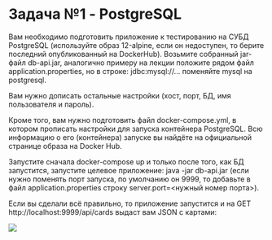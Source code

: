 # Задача №1 - PostgreSQL

Вам необходимо подготовить приложение к тестированию на СУБД PostgreSQL (используйте образ 12-alpine, если он недоступен, то берите последний опубликованный на DockerHub). Возьмите собранный jar-файл db-api.jar, аналогично примеру на лекции положите рядом файл application.properties, но в строке: jdbc:mysql://... поменяйте mysql на postgresql.

Вам нужно дописать остальные настройки (хост, порт, БД, имя пользователя и пароль).

Кроме того, вам нужно подготовить файл docker-compose.yml, в котором прописать настройки для запуска контейнера PostgreSQL. Всю информацию о его (контейнера) запуске вы найдёте на официальной странице образа на Docker Hub.

Запустите сначала docker-compose up и только после того, как БД запустится, запустите целевое приложение: java -jar db-api.jar (если нужно поменять порт запуска, по умолчанию он 9999, то добавьте в файл application.properties строку server.port=<нужный номер порта>).

Если вы сделали всё правильно, то приложение запустится и на GET http://localhost:9999/api/cards выдаст вам JSON с картами:
  

![](C:\Gradle\Screenshot_96.png)



